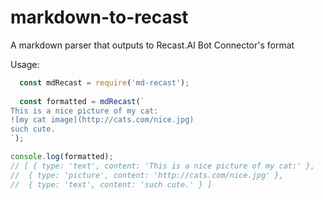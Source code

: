 # markdown-to-recast
A markdown parser that outputs to Recast.AI Bot Connector's format

Usage:
```javascript
  const mdRecast = require('md-recast');
  
  const formatted = mdRecast(`
This is a nice picture of my cat:
![my cat image](http://cats.com/nice.jpg)
such cute.
`);

console.log(formatted);
// [ { type: 'text', content: 'This is a nice picture of my cat:' },
//  { type: 'picture', content: 'http://cats.com/nice.jpg' },
//  { type: 'text', content: 'such cute.' } ]
```
